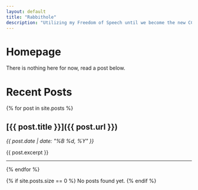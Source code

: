 ```yaml
---
layout: default
title: "Rabbithole"
description: "Utilizing my Freedom of Speech until we become the new CCP"
---
```


# Homepage

There is nothing here for now, read a post below.

# Recent Posts

{% for post in site.posts %}
## [{{ post.title }}]({{ post.url }})
*{{ post.date | date: "%B %d, %Y" }}*

{{ post.excerpt }}

---
{% endfor %}

{% if site.posts.size == 0 %}
No posts found yet.
{% endif %}

